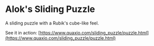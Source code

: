 # Alok's Sliding Puzzle
A sliding puzzle with a Rubik's cube-like feel.

See it in action: [https://www.quaxio.com/sliding_puzzle/puzzle.html](https://www.quaxio.com/sliding_puzzle/puzzle.html)

